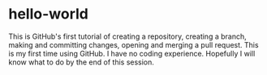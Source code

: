 # hello-world
This is GitHub's first tutorial of creating a repository, creating a branch, making and committing changes, opening and merging a pull request.
This is my first time using GitHub. I have no coding experience. Hopefully I will know what to do by the end of this session. 
